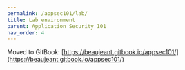 ```yaml
---
permalink: /appsec101/lab/
title: Lab environment
parent: Application Security 101
nav_order: 4
---
```


Moved to GitBook: [https://beaujeant.gitbook.io/appsec101/](https://beaujeant.gitbook.io/appsec101/)